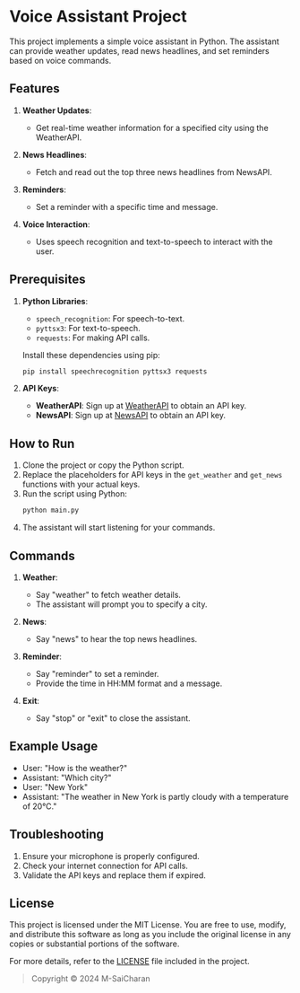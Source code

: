 
# Voice Assistant Project

This project implements a simple voice assistant in Python. The assistant can provide weather updates, read news headlines, and set reminders based on voice commands.

## Features
1. **Weather Updates**:
   - Get real-time weather information for a specified city using the WeatherAPI.

2. **News Headlines**:
   - Fetch and read out the top three news headlines from NewsAPI.

3. **Reminders**:
   - Set a reminder with a specific time and message.

4. **Voice Interaction**:
   - Uses speech recognition and text-to-speech to interact with the user.

## Prerequisites
1. **Python Libraries**:
   - `speech_recognition`: For speech-to-text.
   - `pyttsx3`: For text-to-speech.
   - `requests`: For making API calls.

   Install these dependencies using pip:
   ```bash
   pip install speechrecognition pyttsx3 requests
   ```

2. **API Keys**:
   - **WeatherAPI**: Sign up at [WeatherAPI](https://www.weatherapi.com/) to obtain an API key.
   - **NewsAPI**: Sign up at [NewsAPI](https://newsapi.org/) to obtain an API key.

## How to Run
1. Clone the project or copy the Python script.
2. Replace the placeholders for API keys in the `get_weather` and `get_news` functions with your actual keys.
3. Run the script using Python:
   ```bash
   python main.py
   ```
4. The assistant will start listening for your commands.

## Commands
1. **Weather**:
   - Say "weather" to fetch weather details.
   - The assistant will prompt you to specify a city.

2. **News**:
   - Say "news" to hear the top news headlines.

3. **Reminder**:
   - Say "reminder" to set a reminder.
   - Provide the time in HH:MM format and a message.

4. **Exit**:
   - Say "stop" or "exit" to close the assistant.

## Example Usage
<!-- - User: "What's the weather in New York?"
- Assistant: "The weather in New York is partly cloudy with a temperature of 20°C." -->
- User: "How is the weather?"
- Assistant: "Which city?"
- User: "New York"
- Assistant: "The weather in New York is partly cloudy with a temperature of 20°C."

## Troubleshooting
1. Ensure your microphone is properly configured.
2. Check your internet connection for API calls.
3. Validate the API keys and replace them if expired.

## License

This project is licensed under the MIT License. You are free to use, modify, and distribute this software as long as you include the original license in any copies or substantial portions of the software.

For more details, refer to the [LICENSE](LICENSE) file included in the project.

> Copyright &copy; 2024 M-SaiCharan

